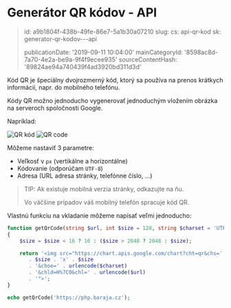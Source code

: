 Generátor QR kódov - API
========================

> id: a9b1804f-438b-49fe-86e7-5a1b30a07210
> slug:
> 	cs: api-qr-kod
> 	sk: generator-qr-kodov---api
> 
> publicationDate: '2019-09-11 10:04:00'
> mainCategoryId: '8598ac8d-7a70-4e2a-be9a-9f4f9ecee935'
> sourceContentHash: '89824ae94a740439f4ad3920bd311d3d'

Kód QR je špeciálny dvojrozmerný kód, ktorý sa používa na prenos krátkych informácií, napr. do mobilného telefónu.

Kódy QR možno jednoducho vygenerovať jednoduchým vložením obrázka na serveroch spoločnosti Google.

Napríklad:

<img src="https://chart.apis.google.com/chart?cht=qr&chs=100x100&choe=UTF-8&chld=H%7C0&chl=https://php.baraja.cz" alt="QR kód">

<img src="https://chart.apis.google.com/chart?cht=qr&chs=100x100&choe=UTF-8&chld=H%7C0&chl=https://php.baraja.cz" alt="QR code">

Môžeme nastaviť 3 parametre:

- Veľkosť v `px` (vertikálne a horizontálne)
- Kódovanie (odporúčam `UTF-8`)
- Adresa (URL adresa stránky, telefónne číslo, ...)

> TIP: Ak existuje mobilná verzia stránky, odkazujte na ňu.
>
> Vo väčšine prípadov váš mobilný telefón spracuje kód QR.

Vlastnú funkciu na vkladanie môžeme napísať veľmi jednoducho:

```php
function getQrCode(string $url, int $size = 128, string $charset = 'UTF-8'): string
{
    $size = $size < 16 ? 16 : ($size > 2048 ? 2048 : $size);

    return '<img src="https://chart.apis.google.com/chart?cht=qr&chs='
       . $size . 'x' . $size
       . '&choe=' . urlencode($charset)
       . '&chld=H%7C0&chl=' . urlencode($url)
       . '">';
}

echo getQrCode('https://php.baraja.cz');
```
